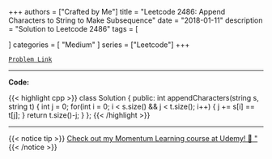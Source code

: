 
+++
authors = ["Crafted by Me"]
title = "Leetcode 2486: Append Characters to String to Make Subsequence"
date = "2018-01-11"
description = "Solution to Leetcode 2486"
tags = [
    
]
categories = [
    "Medium"
]
series = ["Leetcode"]
+++



[`Problem Link`](https://leetcode.com/problems/append-characters-to-string-to-make-subsequence/description/)

---

**Code:**

{{< highlight cpp >}}
class Solution {
public:
    int appendCharacters(string s, string t) {
        int j = 0;
        for(int i = 0; i < s.size() && j < t.size(); i++) {
            j += s[i] == t[j];
        }
        return t.size()-j;
    }
};
{{< /highlight >}}



---



{{< notice tip >}}
[Check out my Momentum Learning course at Udemy! 🚀 "](https://www.udemy.com/course/blind-75-the-data-structures-and-algorithms-essentials/)
{{< /notice >}}

